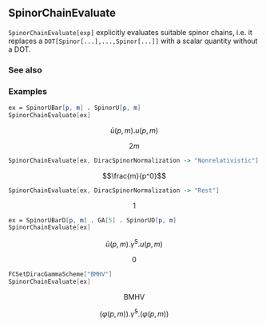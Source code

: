 ## SpinorChainEvaluate

`SpinorChainEvaluate[exp]` explicitly evaluates suitable spinor chains, i.e. it replaces a `DOT[Spinor[...],...,Spinor[...]]` with a scalar quantity without a DOT.

### See also

### Examples

```mathematica
ex = SpinorUBar[p, m] . SpinorU[p, m]
SpinorChainEvaluate[ex]
```

$$\bar{u}(p,m).u(p,m)$$

$$2 m$$

```mathematica
SpinorChainEvaluate[ex, DiracSpinorNormalization -> "Nonrelativistic"]
```

$$\frac{m}{p^0}$$

```mathematica
SpinorChainEvaluate[ex, DiracSpinorNormalization -> "Rest"]
```

$$1$$

```mathematica
ex = SpinorUBarD[p, m] . GA[5] . SpinorUD[p, m]
SpinorChainEvaluate[ex]
```

$$\bar{u}(p,m).\bar{\gamma }^5.u(p,m)$$

$$0$$

```mathematica
FCSetDiracGammaScheme["BMHV"]
SpinorChainEvaluate[ex]
```

$$\text{BMHV}$$

$$(\varphi (p,m)).\bar{\gamma }^5.(\varphi (p,m))$$